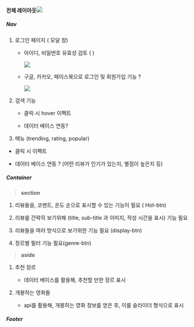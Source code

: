 

#### 전체 레이아웃![](C:\Users\Wook\AppData\Roaming\marktext\images\2022-09-23-16-27-47-image.png)

##### Nav

1. 로그인 페이지 ( 모달 창)
   
   - 아이디, 비밀번호 유효성 검토 ( )
     
     ![](C:\Users\Wook\AppData\Roaming\marktext\images\2022-09-23-14-03-32-image.png)
   - 구글, 카카오, 페이스북으로 로그인 및 회원가입 기능 ?
     
     ![](C:\Users\Wook\AppData\Roaming\marktext\images\2022-09-23-16-33-50-image.png)
     
     

2. 검색 기능
   
   - 클릭 시 hover 이펙트
   
   - 데이터 베이스 연동?

3.  메뉴 (trending, rating, popular) 
   
   - 클릭 시 이펙트
   
   - 데이터 베이스 연동 ? (어떤 리뷰가 인기가 있는지, 별점이 높은지 등)

##### Container

> **section**

1. 리뷰들을, 코멘트, 온도 순으로 표시할 수 있는 기능이 필요 ( Hot-btn)

2. 리뷰를 간략히 보기위해 (title, sub-title 과 이미지, 작성 시간을 표시) 기능 필요

3. 리뷰들을 여러 방식으로 보기위한 기능 필요 (display-btn)

4. 장르별 필터 기능 필요(genre-btn)

> **aside**

1. 추천 장르 
   
   - 데이터 베이스를 활용해, 추천할 만한 장르 표시

2. 개봉하는 영화들
   
   - api를 활용해, 개봉하는 영화 정보를 얻은 후, 이를 슬라이더 형식으로 표시



##### Footer

 

